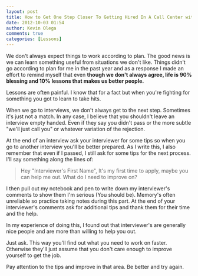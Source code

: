 ```yaml
---
layout: post
title: How to Get One Step Closer To Getting Hired In A Call Center with each Interview
date: 2012-10-03 01:54
author: Kevin Olega
comments: true
categories: [Lessons]
---
```

We don't always expect things to work according to plan. The good news is we can learn something useful from situations we don't like. Things didn't go according to plan for me in the past year and as a response I made an effort to remind myself that even **though we don't always agree, life is 90% blessing and 10% lessons that makes us better people.**

Lessons are often painful. I know that for a fact but when you're fighting for something you got to learn to take hits.

When we go to interviews, we don't always get to the next step. Sometimes it's just not a match. In any case, I believe that you shouldn't leave an interview empty handed. Even if they say you didn't pass or the more subtle "we'll just call you" or whatever variation of the rejection.

At the end of an interview ask your interviewer for some tips so when you go to another interview you'll be better prepared. As I write this, I also remember that even if I passed, I still ask for some tips for the next process. I'll say something along the lines of:


>Hey "Interviewer's First Name", It's my first time to apply, maybe you can help me out. What do I need to improve on?

I then pull out my notebook and pen to write down my interviewer's comments to show them I'm serious (You should be). Memory's often unreliable so practice taking notes during this part. At the end of your interviewer's comments ask for additional tips and thank them for their time and the help.

In my experience of doing this, I found out that interviewer's are generally nice people and are more than willing to help you out.

Just ask. This way you'll find out what you need to work on faster. Otherwise they'll just assume that you don't care enough to improve yourself to get the job.

Pay attention to the tips and improve in that area. Be better and try again.
